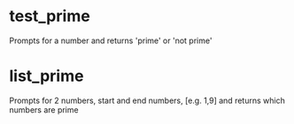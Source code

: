 # test_prime
Prompts for a number and returns 'prime' or 'not prime'

# list_prime
Prompts for 2 numbers, start and end numbers, [e.g. 1,9] and returns which numbers are prime
